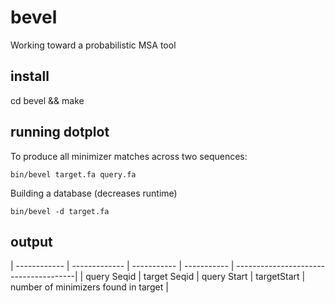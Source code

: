 # bevel
Working toward a probabilistic MSA tool 

## install 
cd bevel && make

## running dotplot

To produce all minimizer matches across two sequences:

```
bin/bevel target.fa query.fa
```

Building a database (decreases runtime)

```
bin/bevel -d target.fa
```

## output
| ------------ | ------------- | ----------- | ----------- | --------------------------------------|
|  query Seqid | target Seqid  | query Start | targetStart | number of minimizers found in target  |

